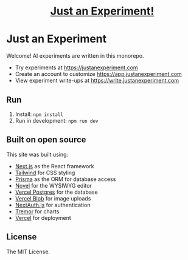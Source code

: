 <a href="https://justanexperiment.com">
  <h1 align="center">Just an Experiment!</h1>
</a>

# Just an Experiment

Welcome! AI experiments are written in this monorepo. 

- Try experiments at https://justanexperiment.com
- Create an account to customize https://app.justanexperiment.com
- View experiment write-ups at https://write.justanexperiment.com

## Run
1. Install: `npm install`
2. Run in development: `npm run dev` 

## Built on open source

This site was built using:

- [Next.js](https://nextjs.org/) as the React framework
- [Tailwind](https://tailwindcss.com/) for CSS styling
- [Prisma](https://prisma.io/) as the ORM for database access
- [Novel](https://novel.sh/) for the WYSIWYG editor
- [Vercel Postgres](https://vercel.com/storage/postgres) for the database
- [Vercel Blob](https://vercel.com/storage/blob) for image uploads
- [NextAuth.js](https://next-auth.js.org/) for authentication
- [Tremor](https://tremor.so/) for charts
- [Vercel](http://vercel.com/) for deployment

## License

The MIT License.
